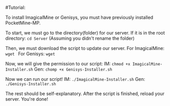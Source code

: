#Tutorial:

To install ImagicalMine or Genisys, you must have previously installed PocketMine-MP. 

To start, we must go to the directory(folder) for our server. If it is in the root directory: ```cd Server``` (Assuming you didn't rename the folder)

Then, we must download the script to update our server.
For ImagicalMine: ```wget ```
For Genisys: ```wget ```

Now, we will give the permission to our script:
IM: ```chmod +x ImagicalMine-Installer.sh```
Gen: ```chomp +x Genisys-Installer.sh```

Now we can run our script!
IM: ```./ImagicalMine-Installer.sh```
Gen: ```./Genisys-Installer.sh```

The rest should be self-explanatory. After the script is finished, reload your server. You're done!
